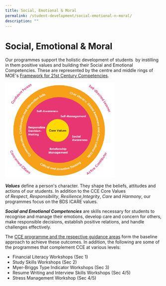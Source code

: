 ```yaml
---
title: Social, Emotional & Moral
permalink: /student-development/social-emotional-n-moral/
description: ""
---
```

Social, Emotional & Moral
=========================


Our programmes support the holistic development of students  by instilling in them positive values and building their Social and Emotional Competencies. These are represented by the centre and middle rings of MOE's [Framework for 21st Century Competencies](https://www.moe.gov.sg/education-in-sg/21st-century-competencies).

<img src="/images/21CC%20Framework.png"  
style="width:70%">

<i><b>Values</b></i> define a person's character. They shape the beliefs, attitudes and actions of our students. In addition to the CCE Core Values of <i>Respect</i>, <i>Responsibility</i>, <i>Resilience</i>,<i>Integrity</i>, <i>Care</i> and <i>Harmony</i>, our programmes focus on the BDS ICARE values.

  

<i><b>Social and Emotional Competencies</b></i> are skills necessary for students to recognise and manage their emotions, develop care and concern for others, make responsible decisions, establish positive relations, and handle challenges effectively.



The [CCE programme and the respective guidance areas](/student-development/character-and-citizenship-education/) form the baseline approach to achieve these outcomes. In addition, the following are some of the programmes that complement CCE at various levels:

  

*   Financial Literacy Workshops (Sec 1)
*   Study Skills Workshops (Sec 2)
*   Myer-Briggs Type Indicator Workshops (Sec 3)
*   Resume Writing and Interview Skills Workshops (Sec 4/5)
*   Stress Management Workshop (Sec 4/5)